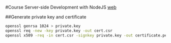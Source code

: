 #Course
Server-side Development with NodeJS
[web](https://www.coursera.org/learn/server-side-development/home/welcome)


##Generate private key and certificate
```bash
openssl genrsa 1024 > private.key
openssl req -new -key private.key -out cert.csr
openssl x509 -req -in cert.csr -signkey private.key -out certificate.pem
```